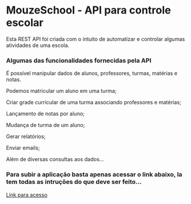 # MouzeSchool - API para controle escolar

Esta REST API foi criada com o intuito de automatizar e controlar algumas atividades de uma escola.

<h3>Algumas das funcionalidades fornecidas pela API</h3>

É possível manipular dados de alunos, professores, turmas, matérias e notas.

Podemos matricular um aluno em uma turma; 

Criar grade curricular de uma turma associando professores e matérias;

Lançamento de notas por aluno;

Mudança de turma de um aluno;

Gerar relatórios;

Enviar emails;

Além de diversas consultas aos dados...

<h3>Para subir a aplicação basta apenas acessar o link abaixo, la tem todas as intruções do que deve ser feito...</h3>
<a href="https://docs.google.com/document/d/1SQWO7qd65oc9ofVCJ2Y4rE0beNgonPl_/edit?usp=share_link&ouid=118239438669512525704&rtpof=true&sd=true">Link para acesso</a>
